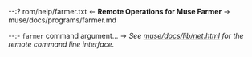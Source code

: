 --:? rom/help/farmer.txt <- **Remote Operations for Muse Farmer** -> muse/docs/programs/farmer.md    

--:- `farmer` command argument... -> _See [muse/docs/lib/net.html](../lib/net.html) for the remote command line interface._  